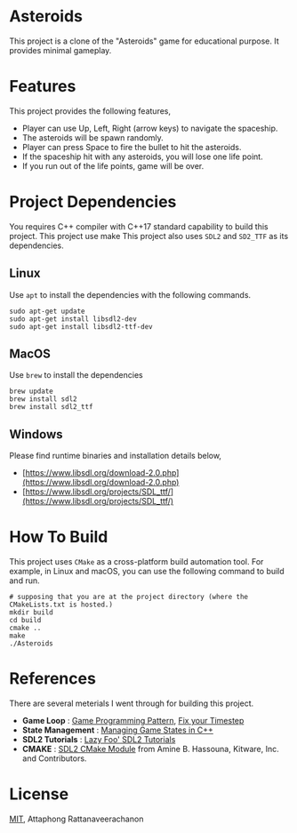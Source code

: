 # Asteroids
This project is a clone of the "Asteroids" game for educational purpose. It provides minimal gameplay.
# Features
This project provides the following features,
- Player can use Up, Left, Right (arrow keys) to navigate the spaceship.
- The asteroids will be spawn randomly.
- Player can press Space to fire the bullet to hit the asteroids.
- If the spaceship hit with any asteroids, you will lose one life point.
- If you run out of the life points, game will be over.
# Project Dependencies
You requires C++ compiler with C++17 standard capability to build this project. This project use make This project also uses `SDL2` and `SD2_TTF` as its dependencies.
## Linux
Use `apt` to install the dependencies with the following commands.
```shell
sudo apt-get update
sudo apt-get install libsdl2-dev
sudo apt-get install libsdl2-ttf-dev
```
## MacOS
Use `brew` to install the dependencies
```shell
brew update
brew install sdl2
brew install sdl2_ttf
```
## Windows
Please find runtime binaries and installation details below,
- [https://www.libsdl.org/download-2.0.php](https://www.libsdl.org/download-2.0.php)
- [https://www.libsdl.org/projects/SDL_ttf/](https://www.libsdl.org/projects/SDL_ttf/)

# How To Build
This project uses `CMake` as a cross-platform build automation tool. For example, in Linux and macOS, you can use the following command to build and run.
```shell
# supposing that you are at the project directory (where the CMakeLists.txt is hosted.)
mkdir build
cd build
cmake ..
make
./Asteroids
```
# References
There are several meterials I went through for building this project.
- **Game Loop** : [Game Programming Pattern](https://gameprogrammingpatterns.com/game-loop.html), [Fix your Timestep](https://gafferongames.com/post/fix_your_timestep/)
- **State Management** : [Managing Game States in C++](http://gamedevgeek.com/tutorials/managing-game-states-in-c/)
- **SDL2 Tutorials** : [Lazy Foo' SDL2 Tutorials](https://lazyfoo.net/tutorials/SDL/)
- **CMAKE** : [SDL2 CMake Module](https://github.com/aminosbh/sdl2-cmake-modules) from Amine B. Hassouna, Kitware, Inc. and Contributors.
# License
[MIT](https://github.com/detohm/asteroids/blob/main/LICENSE), Attaphong Rattanaveerachanon